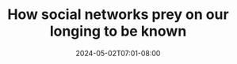 ---
title: "How social networks prey on our longing to be known"
date: "2024-05-02T07:01-08:00"
tags: ["tech", "social media"]
description: "An up close an personal look into why we should be extremely careful when sharing about ourselves online, no matter how shiny an app or network might be."
link: "https://janmaarten.com/polywork/"
---